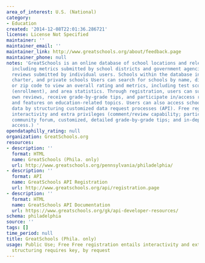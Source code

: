 ```yaml
---
area_of_interest: U.S. (National)
category:
- Education
created: '2014-12-08T22:01:36.286721'
license: License Not Specified
maintainer: ''
maintainer_email: ''
maintainer_link: http://www.greatschools.org/about/feedback.page
maintainer_phone: null
notes: 'GreatSchools is an online database of school locations and relevant information,
  including metrics submitted by school districts and government agencies and school
  reviews submitted by individual users. Schools within the database include public,
  charter, and private schools Users can search for schools by name, district, county,
  or zip code to view an overall rating and metrics, including test scores, demographics
  (enrollment), and area statistics. Through registration, users can submit their
  own reviews, receive grade-by-grade tips, and participate in/access reserved articles
  and features on education-related topics. Users can also access school/education
  data by structuring customized data request processes (API). Free registration entails
  interactivity and extra privileges (comment/review capability; participation in
  community forum, customized, detailed grade-by-grade tips; and in-depth article
  access.) '
opendataphilly_rating: null
organization: GreatSchools.org
resources:
- description: ''
  format: HTML
  name: GreatSchools (Phila. only)
  url: http://www.greatschools.org/pennsylvania/philadelphia/
- description: ''
  format: API
  name: GreatSchools API Registration
  url: http://www.greatschools.org/api/registration.page
- description: ''
  format: HTML
  name: GreatSchools API Documentation
  url: https://www.greatschools.org/gk/api-developer-resources/
schema: philadelphia
source: ''
tags: []
time_period: null
title: GreatSchools (Phila. only)
usage: Public Use; Free Free registration entails interactivity and extra privilegesAPI
  structuring requires key, by request
---
```

